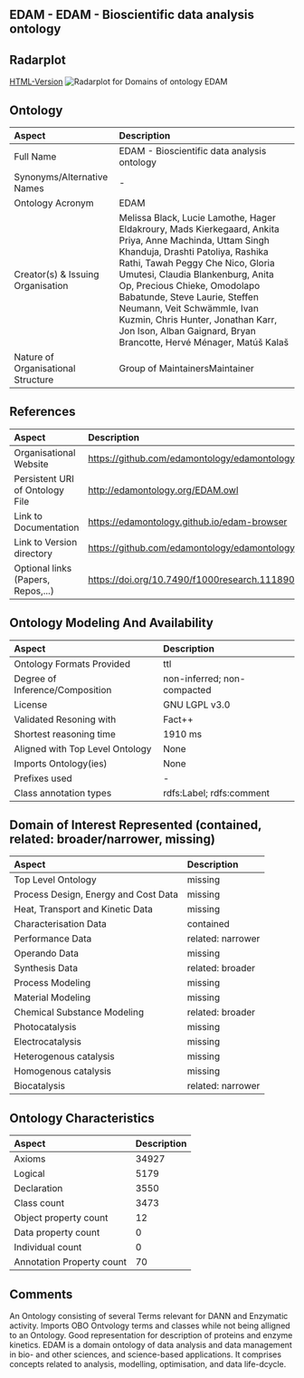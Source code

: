 ## EDAM - EDAM - Bioscientific data analysis ontology


 ## Radarplot 

 [HTML-Version](../radarplots/Radarplot_EDAM.html) ![Radarplot for Domains of ontology EDAM](../radarplots/Radarplot_EDAM.svg) 
## Ontology

|Aspect |Description| 
 |:---|:---|
| Full Name | EDAM - Bioscientific data analysis ontology |
| Synonyms/Alternative Names | - |
| Ontology Acronym | EDAM |
| Creator(s) & Issuing Organisation | Melissa Black, Lucie Lamothe, Hager Eldakroury, Mads Kierkegaard, Ankita Priya, Anne Machinda, Uttam Singh Khanduja, Drashti Patoliya, Rashika Rathi, Tawah Peggy Che Nico, Gloria Umutesi, Claudia Blankenburg, Anita Op, Precious Chieke, Omodolapo Babatunde, Steve Laurie, Steffen Neumann, Veit Schwämmle, Ivan Kuzmin, Chris Hunter, Jonathan Karr, Jon Ison, Alban Gaignard, Bryan Brancotte, Hervé Ménager, Matúš Kalaš  |
| Nature of Organisational Structure | Group of MaintainersMaintainer |

## References

|Aspect |Description| 
 |:---|:---|
| Organisational Website | https://github.com/edamontology/edamontology |
| Persistent URI of Ontology File | http://edamontology.org/EDAM.owl |
| Link to Documentation | https://edamontology.github.io/edam-browser |
| Link to Version directory | https://github.com/edamontology/edamontology/tree/main/releases |
| Optional links (Papers, Repos,...) | https://doi.org/10.7490/f1000research.1118900.1  |

## Ontology Modeling And Availability

|Aspect |Description| 
 |:---|:---|
| Ontology Formats Provided | ttl |
| Degree of Inference/Composition | non-inferred; non-compacted |
| License | GNU LGPL v3.0 |
| Validated Resoning with | Fact++ |
| Shortest reasoning time | 1910 ms |
| Aligned with Top Level Ontology | None |
| Imports Ontology(ies) | None |
| Prefixes used | - |
| Class annotation types | rdfs:Label; rdfs:comment |

## Domain of Interest Represented (contained, related: broader/narrower, missing)

|Aspect |Description| 
 |:---|:---|
| Top Level Ontology | missing |
| Process Design, Energy and Cost Data | missing |
| Heat, Transport and Kinetic Data | missing |
| Characterisation Data | contained |
| Performance Data | related: narrower |
| Operando Data | missing |
| Synthesis Data | related: broader |
| Process Modeling | missing |
| Material Modeling | missing |
| Chemical Substance Modeling | related: broader |
| Photocatalysis | missing |
| Electrocatalysis | missing |
| Heterogenous catalysis | missing |
| Homogenous catalysis | missing |
| Biocatalysis | related: narrower |

## Ontology Characteristics

|Aspect |Description| 
 |:---|:---|
| Axioms | 34927 |
| Logical | 5179 |
| Declaration | 3550 |
| Class count | 3473 |
| Object property count | 12 |
| Data property count | 0 |
| Individual count | 0 |
| Annotation Property count | 70 |

## Comments

An Ontology consisting of several Terms relevant for DANN and Enzymatic activity. Imports OBO Ontvology terms and classes while not being alligned to an Ontology. Good representation for description of proteins and enzyme kinetics.
EDAM is a domain ontology of data analysis and data management in bio- and other sciences, and science-based applications. It comprises concepts related to analysis, modelling, optimisation, and data life-dcycle. 
